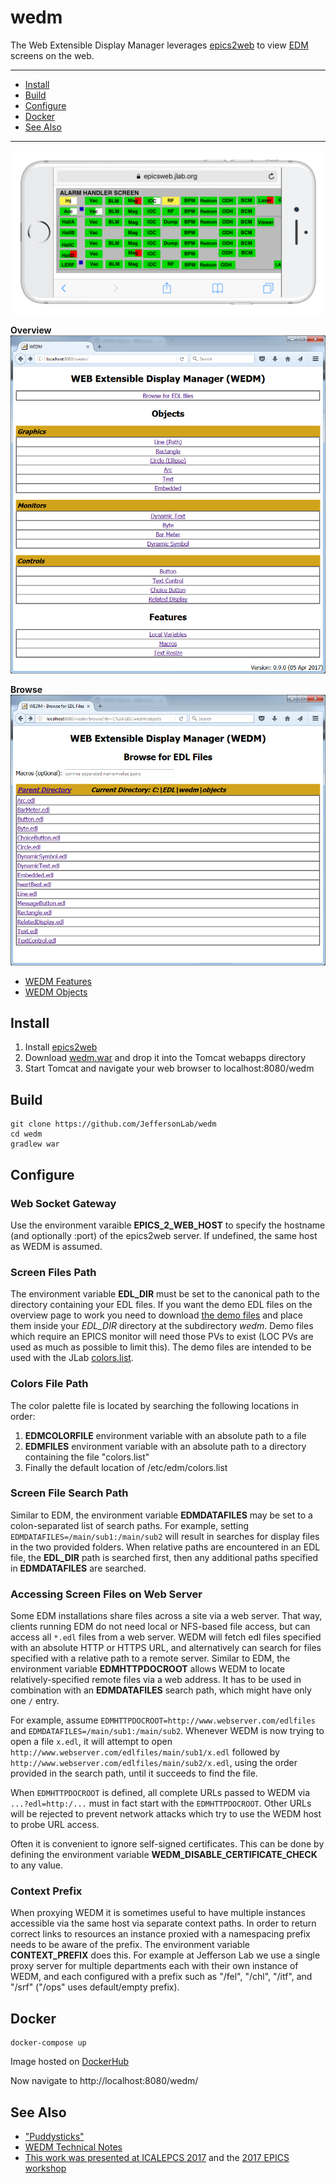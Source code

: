 # wedm
The Web Extensible Display Manager leverages [epics2web](https://github.com/JeffersonLab/epics2web) to view [EDM](https://www.slac.stanford.edu/grp/cd/soft/epics/extensions/edm/edm.html) screens on the web.

---
- [Install](https://github.com/JeffersonLab/wedm#install)
- [Build](https://github.com/JeffersonLab/wedm#build)
- [Configure](https://github.com/JeffersonLab/wedm#configure)
- [Docker](https://github.com/JeffersonLab/wedm#docker)
- [See Also](https://github.com/JeffersonLab/wedm#see-also)
---

![Example](https://github.com/JeffersonLab/wedm/raw/master/doc/img/PhoneExample.png?raw=true "Example")


**Overview**   
![Overview](https://github.com/JeffersonLab/wedm/raw/master/doc/img/Overview.png?raw=true "Overview")

**Browse**        
![Browse](https://github.com/JeffersonLab/wedm/raw/master/doc/img/Browse.png?raw=true "Browse")


- [WEDM Features](https://github.com/JeffersonLab/wedm/wiki/WEDM-Features)   
- [WEDM Objects](https://github.com/JeffersonLab/wedm/wiki/WEDM-Objects)   

## Install
   1. Install [epics2web](https://github.com/JeffersonLab/epics2web)
   1. Download [wedm.war](https://github.com/JeffersonLab/wedm/releases) and drop it into the Tomcat webapps directory
   1. Start Tomcat and navigate your web browser to localhost:8080/wedm
   
## Build 
```
git clone https://github.com/JeffersonLab/wedm
cd wedm
gradlew war
```
   
## Configure
### Web Socket Gateway
Use the environment varaible **EPICS_2_WEB_HOST** to specify the hostname (and optionally :port) of the epics2web server.   If undefined, the same host as WEDM is assumed.
### Screen Files Path
The environment variable **EDL_DIR** must be set to the canonical path to the directory containing your EDL files.  If you want the demo EDL files on the overview page to work you need to download [the demo files](https://github.com/JeffersonLab/wedm/blob/master/examples/edl) and place them inside your *EDL_DIR* directory at the subdirectory *wedm*.  Demo files which require an EPICS monitor will need those PVs to exist (LOC PVs are used as much as possible to limit this).  The demo files are intended to be used with the JLab [colors.list](https://github.com/JeffersonLab/wedm/blob/master/examples/edl/colors.list).
### Colors File Path
The color palette file is located by searching the following locations in order:
1. **EDMCOLORFILE** environment variable with an absolute path to a file
2. **EDMFILES** environment variable with an absolute path to a directory containing the file "colors.list"
3. Finally the default location of /etc/edm/colors.list
### Screen File Search Path
Similar to EDM, the environment variable **EDMDATAFILES** may be set to a colon-separated list of search paths.
For example, setting `EDMDATAFILES=/main/sub1:/main/sub2` will result in searches for display files in the two
provided folders.  When relative paths are encountered in an EDL file, the **EDL_DIR** path is searched first, then any additional paths specified in **EDMDATAFILES** are searched.
### Accessing Screen Files on Web Server
Some EDM installations share files across a site via a web server.
That way, clients running EDM do not need local or NFS-based file access,
but can access all `*.edl` files from a web server.  WEDM will fetch edl files specified with an absolute HTTP or HTTPS URL, and alternatively can search for files specified with a relative path to a remote server.
Similar to EDM, the environment variable **EDMHTTPDOCROOT** allows WEDM to locate relatively-specified remote files via a web address.  It has to be used in combination with an **EDMDATAFILES** search path, which might have only one `/` entry.

For example, assume `EDMHTTPDOCROOT=http://www.webserver.com/edlfiles` and
`EDMDATAFILES=/main/sub1:/main/sub2`.
Whenever WEDM is now trying to open a file `x.edl`, it will attempt to open  
`http://www.webserver.com/edlfiles/main/sub1/x.edl`
followed by 
`http://www.webserver.com/edlfiles/main/sub2/x.edl`,
using the order provided in the search path,
until it succeeds to find the file.

When `EDMHTTPDOCROOT` is defined, all complete URLs passed to WEDM via `...?edl=http:/...`
must in fact start with the `EDMHTTPDOCROOT`. Other URLs will be rejected to prevent
network attacks which try to use the WEDM host to probe URL access.

Often it is convenient to ignore self-signed certificates.  This can be done by defining the environment variable **WEDM_DISABLE_CERTIFICATE_CHECK** to any value.

### Context Prefix
When proxying WEDM it is sometimes useful to have multiple instances accessible via the same host via separate context paths.  In order to return correct links to resources an instance proxied with a namespacing prefix needs to be aware of the prefix.  The environment variable **CONTEXT_PREFIX** does this.  For example at Jefferson Lab we use a single proxy server for multiple departments each with their own instance of WEDM, and each configured with a prefix such as "/fel", "/chl", "/itf", and "/srf" ("/ops" uses default/empty prefix).


## Docker
```
docker-compose up
```
Image hosted on [DockerHub](https://hub.docker.com/r/slominskir/wedm)

Now navigate to http://localhost:8080/wedm/

## See Also

  - ["Puddysticks"](https://github.com/JeffersonLab/puddysticks)   
  - [WEDM Technical Notes](https://github.com/JeffersonLab/wedm/wiki/Technical-Notes)      
  - [This work was presented at ICALEPCS 2017](http://icalepcs2017.org/) and the [2017 EPICS workshop](https://indico.esss.lu.se/event/889/session/1/contribution/0)  
